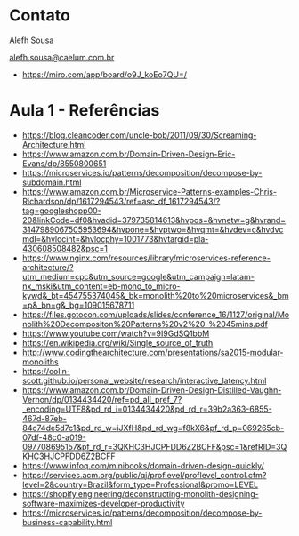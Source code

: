 # Contato

Alefh Sousa

alefh.sousa@caelum.com.br

- https://miro.com/app/board/o9J_koEo7QU=/


# Aula 1 - Referências

- https://blog.cleancoder.com/uncle-bob/2011/09/30/Screaming-Architecture.html
- https://www.amazon.com.br/Domain-Driven-Design-Eric-Evans/dp/8550800651
- https://microservices.io/patterns/decomposition/decompose-by-subdomain.html
- https://www.amazon.com.br/Microservice-Patterns-examples-Chris-Richardson/dp/1617294543/ref=asc_df_1617294543/?tag=googleshopp00-20&linkCode=df0&hvadid=379735814613&hvpos=&hvnetw=g&hvrand=3147989067505953694&hvpone=&hvptwo=&hvqmt=&hvdev=c&hvdvcmdl=&hvlocint=&hvlocphy=1001773&hvtargid=pla-430608508482&psc=1
- https://www.nginx.com/resources/library/microservices-reference-architecture/?utm_medium=cpc&utm_source=google&utm_campaign=latam-nx_mski&utm_content=eb-mono_to_micro-kywd&_bt=454755374045&_bk=monolith%20to%20microservices&_bm=p&_bn=g&_bg=109015678711
- https://files.gotocon.com/uploads/slides/conference_16/1127/original/Monolith%20Decompositon%20Patterns%20v2%20-%2045mins.pdf
- https://www.youtube.com/watch?v=9I9GdSQ1bbM
- https://en.wikipedia.org/wiki/Single_source_of_truth
- http://www.codingthearchitecture.com/presentations/sa2015-modular-monoliths
- https://colin-scott.github.io/personal_website/research/interactive_latency.html
- https://www.amazon.com.br/Domain-Driven-Design-Distilled-Vaughn-Vernon/dp/0134434420/ref=pd_all_pref_7?_encoding=UTF8&pd_rd_i=0134434420&pd_rd_r=39b2a363-6855-467d-87eb-84c74de5d7c1&pd_rd_w=iJXfH&pd_rd_wg=f8kX6&pf_rd_p=069265cb-07df-48c0-a019-097708695157&pf_rd_r=3QKHC3HJCPFDD6Z2BCFF&psc=1&refRID=3QKHC3HJCPFDD6Z2BCFF
- https://www.infoq.com/minibooks/domain-driven-design-quickly/
- https://services.acm.org/public/qj/proflevel/proflevel_control.cfm?level=2&country=Brazil&form_type=Professional&promo=LEVEL
- https://shopify.engineering/deconstructing-monolith-designing-software-maximizes-developer-productivity
- https://microservices.io/patterns/decomposition/decompose-by-business-capability.html



